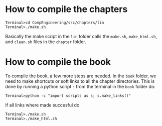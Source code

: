 # How to compile the chapters 
```
Terminal>cd CompEngineering/src/chapters/lin
Terminal>./make.sh
```
Basically the make script in the `lin` folder calls the `make.sh`, `make_html.sh`, and `clean.sh` files in the `chapter` folder.  
# How to compile the book
To compile the book, a few more steps are needed. In the `book` folder, we need to make shortcuts or soft links to all the chapter directories. This is done by running a python script - from the terminal in the `book` folder do:
```
Terminal>python -c "import scripts as s; s.make_links()"
```
If all links where made succesful do
```
Terminal>./make.sh
Terminal>./make_html.sh
```

